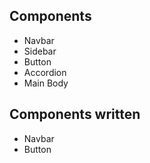 ## Components

- Navbar
- Sidebar
- Button
- Accordion
- Main Body

## Components written

- Navbar
- Button
